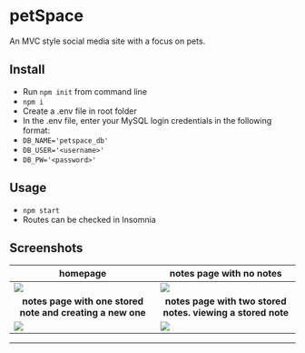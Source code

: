 # petSpace
An MVC style social media site with a focus on pets.

## Install

* Run `npm init` from command line
* `npm i`
* Create a .env file in root folder
* In the .env file, enter your MySQL login credentials in the following format:
* `DB_NAME='petspace_db'`
* `DB_USER='<username>'`
* `DB_PW='<password>'`

## Usage

* `npm start`
* Routes can be checked in Insomnia


## Screenshots
|<center><b>homepage</b>|<center><b>notes page with no notes</b>|
-|-
![][3]|![][4]
|<center><b>notes page with one stored note and creating a new one</b>|<center><b>notes page with two stored notes. viewing a stored note</b>|
![][5]|![][6]

___

[1]:https://first-app-created.herokuapp.com/
[2]:https://github.com/coding-boot-camp/miniature-eureka
[3]:https://raw.githubusercontent.com/dannyyyspam/Note-Taker/main/images/1.png
[4]:https://raw.githubusercontent.com/dannyyyspam/Note-Taker/main/images/2.png
[5]:https://raw.githubusercontent.com/dannyyyspam/Note-Taker/main/images/3.png
[6]:https://raw.githubusercontent.com/dannyyyspam/Note-Taker/main/images/4.png